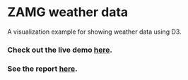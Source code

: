 # ZAMG weather data
A visualization example for showing weather data using D3.

### Check out the live demo [here](https://meinsiedler.github.io/zamg-weather-data/).

### See the report [here](https://github.com/meinsiedler/zamg-weather-data/blob/master/docs/Report.md). 
